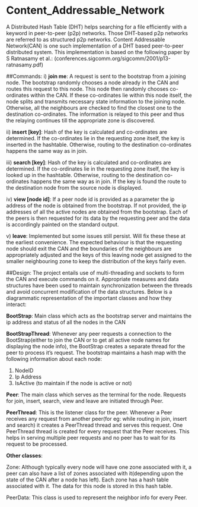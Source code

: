 # Content_Addressable_Network
A Distributed Hash Table (DHT) helps searching for a file efficiently with a keyword in peer-to-peer (p2p) networks. Those DHT-based p2p networks are referred to as structured p2p networks. Content Addressable Network(CAN) is one such implementation of a DHT based peer-to-peer distributed system. This implementation is based on the following paper by S Ratnasamy et al.:
(conferences.sigcomm.org/sigcomm/2001/p13-ratnasamy.pdf)

##Commands:
i) **join me**: A request is sent to the bootstrap from a joining node. The bootstrap randomly chooses a node already in the CAN and routes this request to this node. This node then randomly chooses co-ordinates within the CAN. If these co-ordinates lie within this node itself, the node splits and transmits necessary state information to the joining node. Otherwise, all the neighbours are checked to find the closest one to the destination co-ordinates. The information is relayed to this peer and thus the relaying continues till the appropriate zone is discovered.

ii) **insert [key]**: Hash of the key is calculated and co-ordinates are determined. If the co-ordinates lie in the requesting zone itself, the key is inserted in the hashtable. Otherwise, routing to the destination co-ordinates happens the same way as in join.

iii) **search [key]**: Hash of the key is calculated and co-ordinates are determined. If the co-ordinates lie in the requesting zone itself, the key is looked up in the hashtable.  Otherwise, routing to the destination co-ordinates happens the same way as in join. If the key is found the route to the destination node from the source node is displayed.

iv) **view [node id]**:  If a peer node id is provided as a parameter the ip address of the node is obtained from the bootstrap. If not provided, the ip addresses of all the active nodes are obtained from the bootstrap. Each of the peers is then requested for its data by the requesting peer and the data is accordingly painted on the standard output.

v) **leave**: Implemented but some issues still persist. Will fix these these at the earliest convenience. The expected behaviour is that the requesting node should exit the CAN and the boundaries of the neighbours are appropriately adjusted and the keys of this leaving node get assigned to the smaller neighbouring zone to keep the distribution of the keys fairly even.

##Design:
The project entails use of multi-threading and sockets to form the CAN and execute commands on it. Appropriate measures and data structures have been used to maintain synchronization between the threads and avoid concurrent modification of the data structures.
Below is a diagrammatic representation of the important classes and how they interact:
 
**BootStrap**: Main class which acts as the bootstrap server and maintains the ip address and status of all the nodes in the CAN 

**BootStrapThread**: Whenever any peer requests a connection to the BootStrap(either to join the CAN or to get all active node names for displaying the node info), the BootStrap creates a separate thread for the peer to process it’s request. The bootstrap maintains a hash map with the following information about each node:

1.	NodeID
2.	Ip Address
3.	IsActive (to maintain if the node is active or not)

**Peer**: The main class which serves as the terminal for the node. Requests for join, insert, search, view and leave are initiated through Peer.

**PeerThread**: This is the listener class for the peer. Whenever a Peer receives any request from another peer(for eg: while routing in join, insert and search)  it creates a PeerThread thread and serves this request.  One PeerThread thread is created for every request that the Peer receives. This helps in serving multiple peer requests and no peer has to wait for its request to be processed.

**Other classes**:

Zone: Although typically every node will have one zone associated with it, a peer can also have a list of zones associated with it(depending upon the state of the CAN after a node has left).  Each zone has a hash table associated with it. The data for this node is stored in this hash table.

PeerData: This class is used to represent the neighbor info for every Peer.

